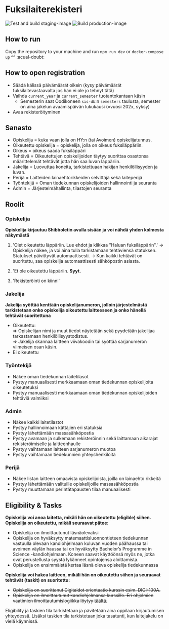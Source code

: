 # Fuksilaiterekisteri

![Test and build staging-image](https://github.com/UniversityOfHelsinkiCS/fuksilaiterekisteri/workflows/Test%20and%20build%20staging-image/badge.svg) ![Build production-image](https://github.com/UniversityOfHelsinkiCS/fuksilaiterekisteri/workflows/Build%20production-image/badge.svg)

## How to run
Copy the repository to your machine and run ```npm run dev``` or ```docker-compose up```
^^ :acual-doubt:

## How to open registration

* Säädä kälissä päivämäärät oikein (kysy päivämäärät fuksilaitevastaavalta jos hän ei ole jo tehnyt tätä)
* Vaihda `current_year` ja `current_semester` tuotantokantaan käsin
	*  Semesterin saat Oodikoneen `sis-db`:n `semesters` taulusta, semester on aina jakelun avaamispäivän lukukausi (=vuosi 202x, syksy)
* Avaa rekisteröityminen

## Sanasto
- Opiskelija = kuka vaan jolla on HY:n (tai Avoimen) opiskelijatunnus.
- Oikeutettu opiskelija = opiskelija, jolla on oikeus fuksiläppäriin.
- Oikeus = oikeus saada fuksiläppäri
- Tehtävä = Oikeutettujen opiskelijoiden täytyy suorittaa osastonsa määrittelemät tehtävät jotta hän saa luvan läppäriin.
- Jakelija = Luovuttaa koneita, tarkistettuaan hakijan henkilöllisyyden ja luvan.
- Perijä = Laitteiden lainaehtorikkeiden selvittäjä sekä laiteperijä
- Työntekijä = Oman tiedekunnan opiskelijoiden hallinnointi ja seuranta
- Admin = Järjestelmähallinta, tilastojen seuranta

## Roolit

### Opiskelija
**Opiskelija kirjautuu Shibboletin avulla sisään ja voi nähdä yhden kolmesta näkymästä**
1) 'Olet oikeutettu läppäriin. Lue ehdot ja klikkaa "Haluan fuksiläppärin".'
-> Opiskelija näkee, ja voi aina tulla tarkistamaan tehtäviensä statuksen. Statukset päivittyvät automaattisesti.
-> Kun kaikki tehtävät on suoritettu, saa opiskelija automaattisesti sähköpostin asiasta.

2) 'Et ole oikeutettu läppäriin. **Syyt.**

3) 'Rekisteröinti on kiinni'

### Jakelija
**Jakelija syöttää kenttään opiskelijanumeron, jolloin järjestelmästä tarkistetaan onko opiskelija oikeutettu laitteeseen ja onko hänellä tehtävät suoritettuna**
* Oikeutettu:  
	=> Opiskelijan nimi ja muut tiedot näytetään sekä pyydetään jakelijaa tarkastamaan henkilöllisyystodistus.  
	=> Jakelija skannaa laitteen viivakoodin tai syöttää sarjanumeron viimeisen osan käsin.  
* Ei oikeutettu

### Työntekijä
* Näkee oman tiedekunnan laitetilasot
* Pystyy manuaalisesti merkkaamaan oman tiedekunnan opiskelijoita oikeutetuksi
* Pystyy manuaalisesti merkkaamaan oman tiedekunnan opiskelijoiden tehtäviä valmiiksi

### Admin
* Näkee kaikki laitetilastot
* Pystyy hallinnoimaan kättäjien eri statuksia
* Pystyy lähettämään massasähköpostia
* Pystyy avamaan ja sulkemaan rekisteröinnin sekä laittamaan aikarajat rekisteröimiselle ja laitteenhaulle
* Pystyy vaihtamaan laitteen sarjanumeron muotoa
* Pystyy vaihtamaan tiedekunnien yhteyshenkilöitä

### Perijä
* Näkee listan laitteen omaavista opiskelijoista, joilla on lainaehto rikkeitä
* Pystyy lähettämään valituille opiskelijoille massasähköpostia
* Pystyy muuttamaan perintätapausten tilaa manuaalisesti


## Eligibility & Tasks

**Opiskelija voi anoa laitetta, mikäli hän on oikeutettu (eligible) siihen. Opiskelija on oikeutettu, mikäli seuraavat pätee:**
* Opiskelija on ilmoittautunut läsnäolevaksi
* Opiskelija on hyväksytty matemaattisluonnontieteen tiedekunnan vastuulla olevaan kandiohjelmaan kuluvan vuoden päähaussa tai avoimen väylän haussa tai on hyväksytty Bachelor’s Programme in Science -kandiohjelmaan. Koneen saavat käyttöönsä myös ne, jotka ovat perustellusta syystä lykänneet opintojensa aloittamista.
* Opiskelija on ensimmäistä kertaa läsnä oleva opiskelija tiedekunnassa

**Opiskelija voi hakea laitteen, mikäli hän on oikeutettu siihen ja seuraavat tehtävät (taskit) on suoritettu:**
* ~~Opiskelija on suorittanut Digitaidot orientaatio kurssin esim. DIGI-100A.~~
* ~~Opiskelija on ilmoittautunut kandiohjelmansa kurssille. Eri ohjelmien vaatimien ilmoittautumislogiikka löytyy [täältä.](https://github.com/UniversityOfHelsinkiCS/fuksilaiterekisteri/blob/master/server/models/user.js#L155)~~

Eligibility ja taskien tila tarkistetaan ja pävitetään aina oppilaan kirjautumisen yhteydessä. Lisäksi taskien tila tarkistetaan joka tasatunti, kun laitejakelu on vielä käynnissä.
